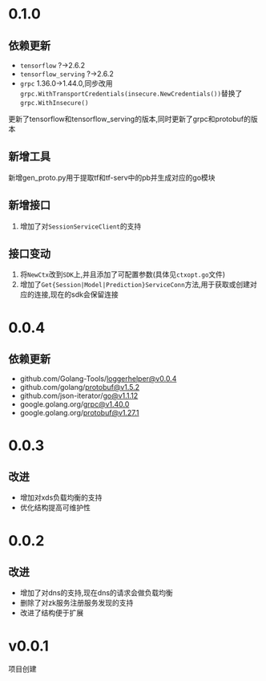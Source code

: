 # 0.1.0

## 依赖更新

+ `tensorflow` ?->2.6.2
+ `tensorflow_serving` ?->2.6.2
+ `grpc` 1.36.0->1.44.0,同步改用`grpc.WithTransportCredentials(insecure.NewCredentials())`替换了`grpc.WithInsecure()`

更新了tensorflow和tensorflow_serving的版本,同时更新了grpc和protobuf的版本

## 新增工具

新增gen_proto.py用于提取tf和tf-serv中的pb并生成对应的go模块

## 新增接口

1. 增加了对`SessionServiceClient`的支持

## 接口变动

1. 将`NewCtx`改到`SDK`上,并且添加了可配置参数(具体见`ctxopt.go`文件)
2. 增加了`Get{Session|Model|Prediction}ServiceConn`方法,用于获取或创建对应的连接,现在的sdk会保留连接

# 0.0.4

## 依赖更新

+ github.com/Golang-Tools/loggerhelper@v0.0.4
+ github.com/golang/protobuf@v1.5.2
+ github.com/json-iterator/go@v1.1.12
+ google.golang.org/grpc@v1.40.0
+ google.golang.org/protobuf@v1.27.1

# 0.0.3

## 改进

+ 增加对xds负载均衡的支持
+ 优化结构提高可维护性

# 0.0.2

## 改进

+ 增加了对dns的支持,现在dns的请求会做负载均衡
+ 删除了对zk服务注册服务发现的支持
+ 改进了结构便于扩展

# v0.0.1

项目创建
